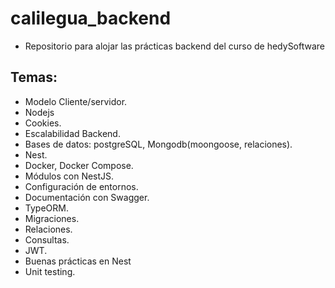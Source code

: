 # calilegua_backend
- Repositorio para alojar las prácticas backend del curso de hedySoftware

## Temas:

- Modelo Cliente/servidor.
- Nodejs
- Cookies.
- Escalabilidad Backend.
- Bases de datos: postgreSQL, Mongodb(moongoose, relaciones).
- Nest.
- Docker, Docker Compose.
- Módulos con NestJS.
- Configuración de entornos.
- Documentación con Swagger.
- TypeORM.
- Migraciones.
- Relaciones.
- Consultas.
- JWT.
- Buenas prácticas en Nest
- Unit testing.
